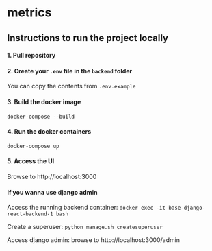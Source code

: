 # metrics

## Instructions to run the project locally


#### 1. Pull repository

#### 2. Create your `.env` file in the `backend` folder

You can copy the contents from `.env.example`

#### 3. Build the docker image

`docker-compose --build`

#### 4. Run the docker containers

`docker-compose up`

#### 5. Access the UI

Browse to http://localhost:3000

#### If you wanna use django admin

Access the running backend container: `docker exec -it base-django-react-backend-1 bash`

Create a superuser: `python manage.sh createsuperuser`

Access django admin: browse to http://localhost:3000/admin
